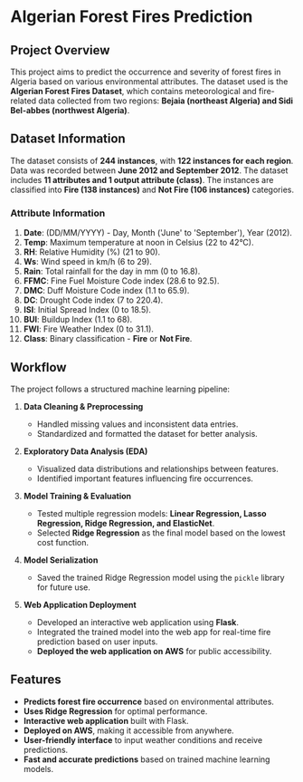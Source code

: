# Algerian Forest Fires Prediction

## Project Overview
This project aims to predict the occurrence and severity of forest fires in Algeria based on various environmental attributes. The dataset used is the **Algerian Forest Fires Dataset**, which contains meteorological and fire-related data collected from two regions: **Bejaia (northeast Algeria) and Sidi Bel-abbes (northwest Algeria)**.

## Dataset Information
The dataset consists of **244 instances**, with **122 instances for each region**. Data was recorded between **June 2012 and September 2012**. The dataset includes **11 attributes and 1 output attribute (class)**. The instances are classified into **Fire (138 instances)** and **Not Fire (106 instances)** categories.

### Attribute Information
1. **Date**: (DD/MM/YYYY) - Day, Month ('June' to 'September'), Year (2012).
2. **Temp**: Maximum temperature at noon in Celsius (22 to 42°C).
3. **RH**: Relative Humidity (%) (21 to 90).
4. **Ws**: Wind speed in km/h (6 to 29).
5. **Rain**: Total rainfall for the day in mm (0 to 16.8).
6. **FFMC**: Fine Fuel Moisture Code index (28.6 to 92.5).
7. **DMC**: Duff Moisture Code index (1.1 to 65.9).
8. **DC**: Drought Code index (7 to 220.4).
9. **ISI**: Initial Spread Index (0 to 18.5).
10. **BUI**: Buildup Index (1.1 to 68).
11. **FWI**: Fire Weather Index (0 to 31.1).
12. **Class**: Binary classification - **Fire** or **Not Fire**.

## Workflow
The project follows a structured machine learning pipeline:

1. **Data Cleaning & Preprocessing**
   - Handled missing values and inconsistent data entries.
   - Standardized and formatted the dataset for better analysis.
   
2. **Exploratory Data Analysis (EDA)**
   - Visualized data distributions and relationships between features.
   - Identified important features influencing fire occurrences.

3. **Model Training & Evaluation**
   - Tested multiple regression models: **Linear Regression, Lasso Regression, Ridge Regression, and ElasticNet**.
   - Selected **Ridge Regression** as the final model based on the lowest cost function.

4. **Model Serialization**
   - Saved the trained Ridge Regression model using the `pickle` library for future use.

5. **Web Application Deployment**
   - Developed an interactive web application using **Flask**.
   - Integrated the trained model into the web app for real-time fire prediction based on user inputs.
   - **Deployed the web application on AWS** for public accessibility.

## Features
- **Predicts forest fire occurrence** based on environmental attributes.
- **Uses Ridge Regression** for optimal performance.
- **Interactive web application** built with Flask.
- **Deployed on AWS**, making it accessible from anywhere.
- **User-friendly interface** to input weather conditions and receive predictions.
- **Fast and accurate predictions** based on trained machine learning models.
